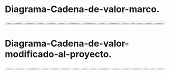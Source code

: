 # Diagrama-Cadena-de-valor-marco.

![](https://github.com/Crik845/Diagrama-Cadena-de-valor-./blob/main/graphviz.png?raw=true)

# Diagrama-Cadena-de-valor-modificado-al-proyecto.

![](https://github.com/Crik845/Diagrama-Cadena-de-valor-./blob/main/graphviz%20(1).png?raw=true)



